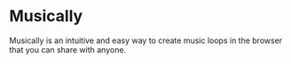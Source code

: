 # Musically
Musically is an intuitive and easy way to create music loops in the browser that you can share with anyone.

